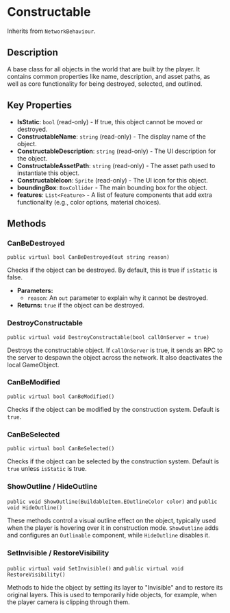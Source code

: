# Constructable

Inherits from `NetworkBehaviour`.

## Description

A base class for all objects in the world that are built by the player. It contains common properties like name, description, and asset paths, as well as core functionality for being destroyed, selected, and outlined.

## Key Properties

-   **IsStatic**: `bool` (read-only) - If true, this object cannot be moved or destroyed.
-   **ConstructableName**: `string` (read-only) - The display name of the object.
-   **ConstructableDescription**: `string` (read-only) - The UI description for the object.
-   **ConstructableAssetPath**: `string` (read-only) - The asset path used to instantiate this object.
-   **ConstructableIcon**: `Sprite` (read-only) - The UI icon for this object.
-   **boundingBox**: `BoxCollider` - The main bounding box for the object.
-   **features**: `List<Feature>` - A list of feature components that add extra functionality (e.g., color options, material choices).

## Methods

### CanBeDestroyed
`public virtual bool CanBeDestroyed(out string reason)`

Checks if the object can be destroyed. By default, this is true if `isStatic` is false.

-   **Parameters:**
    -   `reason`: An `out` parameter to explain why it cannot be destroyed.
-   **Returns:** `true` if the object can be destroyed.

### DestroyConstructable
`public virtual void DestroyConstructable(bool callOnServer = true)`

Destroys the constructable object. If `callOnServer` is true, it sends an RPC to the server to despawn the object across the network. It also deactivates the local GameObject.

### CanBeModified
`public virtual bool CanBeModified()`

Checks if the object can be modified by the construction system. Default is `true`.

### CanBeSelected
`public virtual bool CanBeSelected()`

Checks if the object can be selected by the construction system. Default is `true` unless `isStatic` is true.

### ShowOutline / HideOutline
`public void ShowOutline(BuildableItem.EOutlineColor color)` and `public void HideOutline()`

These methods control a visual outline effect on the object, typically used when the player is hovering over it in construction mode. `ShowOutline` adds and configures an `Outlinable` component, while `HideOutline` disables it.

### SetInvisible / RestoreVisibility
`public virtual void SetInvisible()` and `public virtual void RestoreVisibility()`

Methods to hide the object by setting its layer to "Invisible" and to restore its original layers. This is used to temporarily hide objects, for example, when the player camera is clipping through them.
